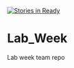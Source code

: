 [![Stories in Ready](https://badge.waffle.io/hannako/Lab_Week.png?label=ready&title=Ready)](https://waffle.io/hannako/Lab_Week)
# Lab_Week
Lab week team repo
